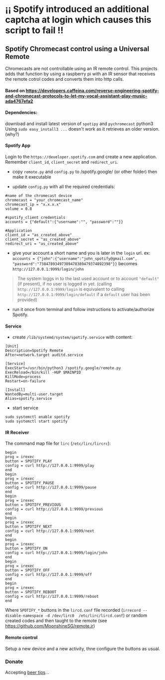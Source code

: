 # ¡¡ Spotify introduced an additional captcha at login which causes this script to fail !! 

## Spotify Chromecast control using a Universal Remote 


Chromecasts are not controllable using an IR remote control. This projects adds that function by using a raspberry pi with an IR sensor that receives the remote cotrol codes and converts them into http calls.


#### Based on  https://developers.caffeina.com/reverse-engineering-spotify-and-chromecast-protocols-to-let-my-vocal-assistant-play-music-ada4767efa2

#### Dependencies:

download and install latest version of `spotipy` and `pychromecast` python3 
Using `sudo easy_install3 ...` doesn't work as it retrieves an older version. (why?)

#### Spotify App

Login to the `https://developer.spotify.com` and create a new application. Remember `client_id`, `client_secret` and `redirect_uri`.

- copy `remote.py` and `config.py` to /spotify.google/ (or other folder) then make it executable

- update `config.py` with all the required credentials:

```
#name of the chromecast device
chromecast = "your_chromecast_name"
chromecast_ip = "x.x.x.x"
volume = 0.8

#spotify_client credentials 
accounts = {"default":{"username":"", "password":""}}

#Application
client_id = "as_created_above"
client_secret = "as_created_above"
redirect_uri = "as_created_above"
```

- give your account a short name and you is later in the `login` url. ex: `accounts = {"john":{"username":"john_spotify@gmail.com", "password":"73847893497389478389479374892398"}}` becomes `http://127.0.0.1:9999/login/john`

> The system loggs in to the last used account or to account `"default"` (if present), if no user is logged in yet. (calling `http://127.0.0.1:9999/login` is equivalent to calling `http://127.0.0.1:9999/login/default` if a `default` user has been provided)

- run it once from terminal and follow instructions to activate/authorize Spotify.

#### Service

- create `/lib/systemd/system/spotify.service` with content:

```
[Unit]
Description=Spotify Remote
After=network.target auditd.service

[Service]
ExecStart=/usr/bin/python3 /spotify.google/remote.py
ExecReload=/bin/kill -HUP $MAINPID
KillMode=process
Restart=on-failure

[Install]
WantedBy=multi-user.target
Alias=spotify.service
```

- start service
```
sudo systemctl enable spotify
sudo systemctl start spotify
```


#### IR Receiver

The command map file for `lirc` (`/etc/lirc/lircrc`):

```
begin
prog = irexec
button = SPOTIFY_PLAY
config = curl http://127.0.0.1:9999/play
end
begin
prog = irexec
button = SPOTIFY_PAUSE
config = curl http://127.0.0.1:9999/pause
end
begin
prog = irexec
button = SPOTIFY_PREVIOUS
config = curl http://127.0.0.1:9999/previous
end
begin
prog = irexec
button = SPOTIFY_NEXT
config = curl http://127.0.0.1:9999/next
end
begin
prog = irexec
button = SPOTIFY_ON
config = curl http://127.0.0.1:9999/login/john
end
begin
prog = irexec
button = SPOTIFY_OFF
config = curl http://127.0.0.1:9999/off
end
begin
prog = irexec
button = SPOTIFY_REBOOT
config = curl http://127.0.0.1:9999/reboot
end
```

Where `SPOTIFY_*` buttons in the `lircd.conf` file recorded (`irrecord --disable-namespace -d /dev/lirc0  /etc/lirc/lircd.conf`) or random created codes and then taught to the remote (see https://github.com/MoonshineSG/remote.ir) 

#### Remote control

Setup a new device and a new activity, thne configure the buttons as usual.

### Donate

Accepting [beer tips](https://paypal.me/ovidiuhossu)...

